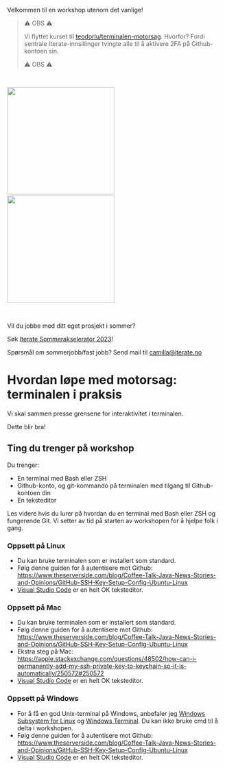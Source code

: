 Velkommen til en workshop utenom det vanlige!

> ⚠ OBS ⚠
>
> Vi flyttet kurset til [teodorlu/terminalen-motorsag][teodorlu-terminalen-motorsag].
> Hvorfor?
> Fordi sentrale Iterate-innsillinger tvingte alle til å aktivere 2FA på Github-kontoen sin.
>
> ⚠ OBS ⚠

[teodorlu-terminalen-motorsag]: https://github.com/teodorlu/terminalen-motorsag

&nbsp;

<span>
<img height="250px" src="https://hybrida.no/static/img/Griff%2C%20drop%20shadow.png" />
&nbsp; &nbsp; &nbsp; &nbsp;
<img height="250px" src="https://uploads-ssl.webflow.com/5ea18b09bf3bfd55814199f9/5ea18b09bf3bfda137419a00_petri_square_03.gif" />
</span>

&nbsp;

Vil du jobbe med ditt eget prosjekt i sommer?

Søk [Iterate Sommerakselerator 2023][jobbe-i-iterate]!

Spørsmål om sommerjobb/fast jobb? Send mail til camilla@iterate.no

[jobbe-i-iterate]: https://forms.gle/xQNRQRcrtLSiguYV6

# Hvordan løpe med motorsag: terminalen i praksis

Vi skal sammen presse grensene for interaktivitet i terminalen.

Dette blir bra!

## Ting du trenger på workshop

Du trenger:

- En terminal med Bash eller ZSH
- Github-konto, og git-kommando på terminalen med tilgang til Github-kontoen din
- En teksteditor

Les videre hvis du lurer på hvordan du en terminal med Bash eller ZSH og fungerende Git.
Vi setter av tid på starten av workshopen for å hjelpe folk i gang.

[vscode]: https://code.visualstudio.com/

### Oppsett på Linux

- Du kan bruke terminalen som er installert som standard.
- Følg denne guiden for å autentisere mot Github: https://www.theserverside.com/blog/Coffee-Talk-Java-News-Stories-and-Opinions/GitHub-SSH-Key-Setup-Config-Ubuntu-Linux
- [Visual Studio Code][vscode] er en helt OK teksteditor.

### Oppsett på Mac

- Du kan bruke terminalen som er installert som standard.
- Følg denne guiden for å autentisere mot Github: https://www.theserverside.com/blog/Coffee-Talk-Java-News-Stories-and-Opinions/GitHub-SSH-Key-Setup-Config-Ubuntu-Linux
- Ekstra steg på Mac: https://apple.stackexchange.com/questions/48502/how-can-i-permanently-add-my-ssh-private-key-to-keychain-so-it-is-automatically/250572#250572
- [Visual Studio Code][vscode] er en helt OK teksteditor.

### Oppsett på Windows

- For å få en god Unix-terminal på Windows, anbefaler jeg [Windows Subsystem for Linux][wsl] og [Windows Terminal][windows-terminal]. Du kan ikke bruke cmd til å delta i workshopen.
- Følg denne guiden for å autentisere mot Github: https://www.theserverside.com/blog/Coffee-Talk-Java-News-Stories-and-Opinions/GitHub-SSH-Key-Setup-Config-Ubuntu-Linux
- [Visual Studio Code][vscode] er en helt OK teksteditor.

[wsl]: https://docs.microsoft.com/en-us/windows/wsl/install
[windows-terminal]: https://github.com/microsoft/terminal
